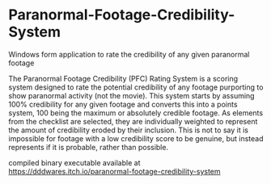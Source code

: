 # Paranormal-Footage-Credibility-System
Windows form application to rate the credibility of any given paranormal footage

The Paranormal Footage Credibility (PFC) Rating System is a scoring system designed to rate the potential credibility of any footage purporting
to show paranormal activity (not the movie). This system starts by assuming 100% credibility for any given footage and converts this into a
points system, 100 being the maximum or absolutely credible footage. As elements from the checklist are selected, they are individually weighted
to represent the amount of credibility eroded by their inclusion. This is not to say it is impossible for footage with a low credibility score
to be genuine, but instead represents if it is probable, rather than possible.

compiled binary executable available at https://dddwares.itch.io/paranormal-footage-credibility-system 

